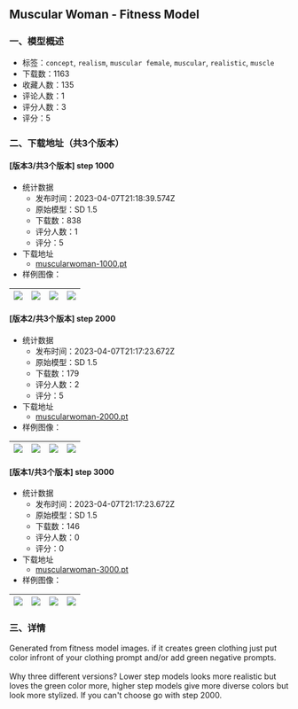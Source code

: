 ## Muscular Woman - Fitness Model
### 一、模型概述

- 标签：`concept`, `realism`, `muscular female`, `muscular`, `realistic`, `muscle`
- 下载数：1163
- 收藏人数：135
- 评论人数：1
- 评分人数：3
- 评分：5

### 二、下载地址（共3个版本）

#### [版本3/共3个版本] step 1000

- 统计数据
  - 发布时间：2023-04-07T21:18:39.574Z
  - 原始模型：SD 1.5
  - 下载数：838
  - 评分人数：1
  - 评分：5
- 下载地址
  - [muscularwoman-1000.pt](https://civitai.com/api/download/models/39454)
- 样例图像：

| <img src="https://image.civitai.com/xG1nkqKTMzGDvpLrqFT7WA/a89a9288-8e21-4c05-32aa-dbf98d28dd00/width=450/436989.jpeg" /> | <img src="https://image.civitai.com/xG1nkqKTMzGDvpLrqFT7WA/1a7737e9-0e1a-4a07-9ba4-355bc5679b00/width=450/436987.jpeg" /> | <img src="https://image.civitai.com/xG1nkqKTMzGDvpLrqFT7WA/8fc5cb9f-03e3-4cf4-05c7-f8eb7669be00/width=450/436988.jpeg" /> | <img src="https://image.civitai.com/xG1nkqKTMzGDvpLrqFT7WA/74c1f3ef-1dba-4cc7-e378-cfc658f8d600/width=450/436986.jpeg" /> |
| ---- | ---- | ---- | ---- |

#### [版本2/共3个版本] step 2000

- 统计数据
  - 发布时间：2023-04-07T21:17:23.672Z
  - 原始模型：SD 1.5
  - 下载数：179
  - 评分人数：2
  - 评分：5
- 下载地址
  - [muscularwoman-2000.pt](https://civitai.com/api/download/models/39453)
- 样例图像：

| <img src="https://image.civitai.com/xG1nkqKTMzGDvpLrqFT7WA/59b401a5-2e3d-4c57-1d8d-f8cd4eea4100/width=450/436972.jpeg" /> | <img src="https://image.civitai.com/xG1nkqKTMzGDvpLrqFT7WA/794394e8-e8a5-4e2e-ba56-438b2d900200/width=450/436971.jpeg" /> | <img src="https://image.civitai.com/xG1nkqKTMzGDvpLrqFT7WA/248356aa-7bd7-4951-d033-9763e69c2d00/width=450/436970.jpeg" /> | <img src="https://image.civitai.com/xG1nkqKTMzGDvpLrqFT7WA/200d0487-5faa-41fc-5e91-c38984828000/width=450/436973.jpeg" /> |
| ---- | ---- | ---- | ---- |

#### [版本1/共3个版本] step 3000

- 统计数据
  - 发布时间：2023-04-07T21:17:23.672Z
  - 原始模型：SD 1.5
  - 下载数：146
  - 评分人数：0
  - 评分：0
- 下载地址
  - [muscularwoman-3000.pt](https://civitai.com/api/download/models/39452)
- 样例图像：

| <img src="https://image.civitai.com/xG1nkqKTMzGDvpLrqFT7WA/dd9dba65-a12d-43e0-700e-137b1b018400/width=450/436965.jpeg" /> | <img src="https://image.civitai.com/xG1nkqKTMzGDvpLrqFT7WA/91393658-70a0-4735-eb8f-5647bc6cf200/width=450/436962.jpeg" /> | <img src="https://image.civitai.com/xG1nkqKTMzGDvpLrqFT7WA/d097bc3f-b9be-4e51-a33a-669de855e000/width=450/436964.jpeg" /> | <img src="https://image.civitai.com/xG1nkqKTMzGDvpLrqFT7WA/b2133a2b-6736-45af-ab46-e82c7bb9d900/width=450/436963.jpeg" /> |
| ---- | ---- | ---- | ---- |


### 三、详情
<p>Generated from fitness model images. if it creates green clothing just put color infront of your clothing prompt and/or add green negative prompts.<br /><br />Why three different versions? Lower step models looks more realistic but loves the green color more, higher step models give more diverse colors but look more stylized. If you can't choose go with step 2000.</p>